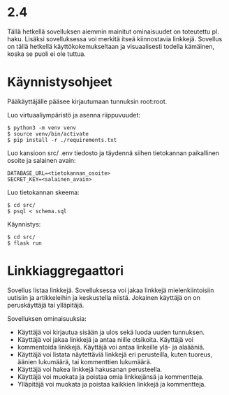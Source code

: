 # 2.4

Tällä hetkellä sovelluksen aiemmin mainitut ominaisuudet on toteutettu
pl. haku. Lisäksi sovelluksessa voi merkitä itseä kiinnostavia
linkkejä. Sovellus on tällä hetkellä käyttökokemukseltaan ja
visuaalisesti todella kämäinen, koska se puoli ei ole tuttua.

# Käynnistysohjeet

Pääkäyttäjälle pääsee kirjautumaan tunnuksin root:root.

Luo virtuaaliympäristö ja asenna riippuvuudet:

    $ python3 -m venv venv
    $ source venv/bin/activate
    $ pip install -r ./requirements.txt

Luo kansioon src/ .env tiedosto ja täydennä siihen tietokannan
paikallinen osoite ja salainen avain:

    DATABASE_URL=<tietokannan_osoite>
    SECRET_KEY=<salainen_avain>

Luo tietokannan skeema:

    $ cd src/
    $ psql < schema.sql

Käynnistys:

    $ cd src/
    $ flask run

# Linkkiaggregaattori

Sovellus listaa linkkejä. Sovelluksessa voi jakaa linkkejä
mielenkiintoisiin uutisiin ja artikkeleihin ja keskustella niistä.
Jokainen käyttäjä on on peruskäyttäjä tai ylläpitäjä.

Sovelluksen ominaisuuksia:

* Käyttäjä voi kirjautua sisään ja ulos sekä luoda uuden tunnuksen.
* Käyttäjä voi jakaa linkkejä ja antaa niille otsikoita. Käyttäjä voi
* kommentoida linkkejä. Käyttäjä voi antaa linkeille ylä- ja alaääniä.
* Käyttäjä voi listata näytettäviä linkkejä eri perusteilla, kuten
  tuoreus, äänien lukumäärä, tai kommenttien lukumäärä.
* Käyttäjä voi hakea linkkejä hakusanan perusteella.
* Käyttäjä voi muokata ja poistaa omia linkkejänsä ja kommentteja.
* Ylläpitäjä voi muokata ja poistaa kaikkien linkkejä ja kommentteja.
